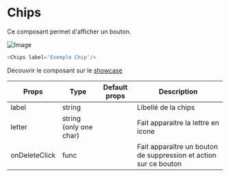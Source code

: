 # Chips

Ce composant permet d'afficher un bouton.

![Image](https://storage.googleapis.com/material-design/publish/material_v_10/assets/0B7WCemMG6e0VcmEtejlxWWtKazA/components_acux_chips_chiptxt.png)

```javascript
<Chips label='Exemple Chip'/>
```

Découvrir le composant sur le [showcase](http://kleegroup.github.io/focus-showcase/#component/button-action/detail)


| Props | Type | Default props | Description |
|---|---|---|---|
| label | string |  | Libellé de la chips |
| letter | string (only one char) | | Fait apparaitre la lettre en icone |
| onDeleteClick | func |  | Fait apparaître un bouton de suppression et action sur ce bouton |
